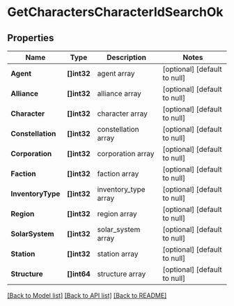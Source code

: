 # GetCharactersCharacterIdSearchOk

## Properties
Name | Type | Description | Notes
------------ | ------------- | ------------- | -------------
**Agent** | **[]int32** | agent array | [optional] [default to null]
**Alliance** | **[]int32** | alliance array | [optional] [default to null]
**Character** | **[]int32** | character array | [optional] [default to null]
**Constellation** | **[]int32** | constellation array | [optional] [default to null]
**Corporation** | **[]int32** | corporation array | [optional] [default to null]
**Faction** | **[]int32** | faction array | [optional] [default to null]
**InventoryType** | **[]int32** | inventory_type array | [optional] [default to null]
**Region** | **[]int32** | region array | [optional] [default to null]
**SolarSystem** | **[]int32** | solar_system array | [optional] [default to null]
**Station** | **[]int32** | station array | [optional] [default to null]
**Structure** | **[]int64** | structure array | [optional] [default to null]

[[Back to Model list]](../README.md#documentation-for-models) [[Back to API list]](../README.md#documentation-for-api-endpoints) [[Back to README]](../README.md)


